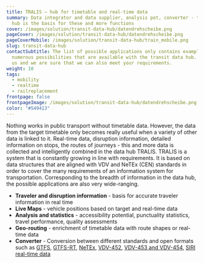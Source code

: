 ```yaml
---
title: TRALIS – hub for timetable and real-time data
summary: Data integrator and data supplier, analysis pot, con­verter - the data
  hub is the basis for these and more functions
cover: /images/solution/transit-data-hub/datendrehscheibe.png
pageCover: /images/solution/transit-data-hub/datendrehscheibe.png
pageCoverMobile: /images/solution/transit-data-hub/train_mobile.png
slug: transit-data-hub
contactSubtitle: The list of possible applications only contains examples of the
  numerous possibilities that are available with the transit data hub. Contact
  us and we are sure that we can also meet your requirements.
weight: 10
tags:
  - mobility
  - realtime
  - railreplacement
frontpage: false
frontpageImage: /images/solution/transit-data-hub/datendrehscheibe.png
color: "#549413"
---
```

Nothing works in public transport without timetable data. However, the data from the target timetable only becomes really useful when a variety of other data is linked to it. Real-time data, disruption information, detailed information on stops, the routes of journeys - this and more data is collected and intelligently combined in the data hub TRALIS. TRALIS is a system that is constantly growing in line with requirements. It is based on data structures that are aligned with VDV and NeTEx (CEN) standards in order to cover the many requirements of an information system for transportation. Corresponding to the breadth of information in the data hub, the possible applications are also very wide-ranging.

<ResponsiveImage alt="Maps" desktop="/images/solution/transit-data-hub/sbb.jpg" mobile="/images/solution/transit-data-hub/maps-4-.jpg" />

* **Traveler and disruption information** - basis for accurate traveler information in real time
* **Live Maps** - vehicle positions based on target and real-time data
* **Analysis and statistics** - accessibility potential, punctuality statistics, travel performance, quality assessments
* **Geo-routing** - enrichment of timetable data with route shapes or real-time data
* **Converter** - Conversion between different standards and open formats such as [GTFS](https://gtfs.org/de/), [GTFS-RT](https://gtfs.org/de/realtime/), [NeTEx](https://en.wikipedia.org/wiki/NeTEx), [VDV-452](https://www.vdv.de/oepnv-datenmodell.aspx), [VDV-453 and VDV-454](https://www.vdv.de/ist-daten-schnittstellen.aspx), [SIRI real-time data](https://transmodel-cen.eu/siri-standard/)